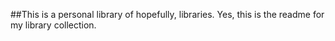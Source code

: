##This is a personal library of hopefully, libraries. 
Yes, this is the readme for my library collection.